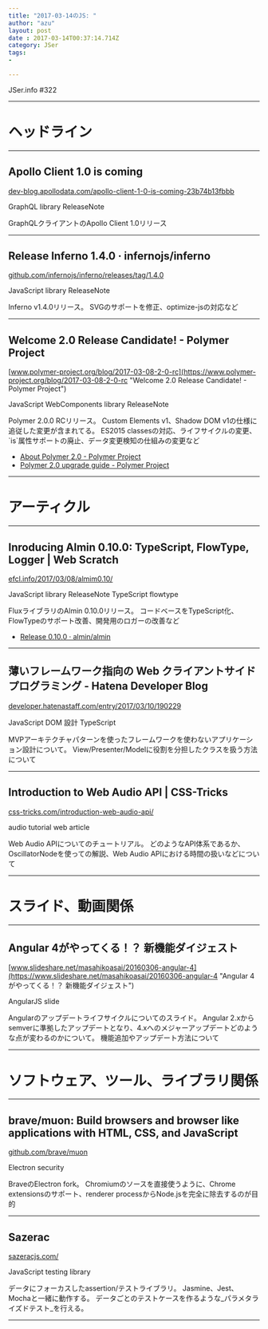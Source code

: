 ```yaml
---
title: "2017-03-14のJS: "
author: "azu"
layout: post
date : 2017-03-14T00:37:14.714Z
category: JSer
tags:
-

---
```


JSer.info #322

----

<h1 class="site-genre">ヘッドライン</h1>

----

## Apollo Client 1.0 is coming
[dev-blog.apollodata.com/apollo-client-1-0-is-coming-23b74b13fbbb](https://dev-blog.apollodata.com/apollo-client-1-0-is-coming-23b74b13fbbb "Apollo Client 1.0 is coming")
<p class="jser-tags jser-tag-icon"><span class="jser-tag">GraphQL</span> <span class="jser-tag">library</span> <span class="jser-tag">ReleaseNote</span></p>
GraphQLクライアントのApollo Client 1.0リリース


----

## Release Inferno 1.4.0 · infernojs/inferno
[github.com/infernojs/inferno/releases/tag/1.4.0](https://github.com/infernojs/inferno/releases/tag/1.4.0 "Release Inferno 1.4.0 · infernojs/inferno")
<p class="jser-tags jser-tag-icon"><span class="jser-tag">JavaScript</span> <span class="jser-tag">library</span> <span class="jser-tag">ReleaseNote</span></p>
Inferno v1.4.0リリース。
SVGのサポートを修正、optimize-jsの対応など


----

## Welcome 2.0 Release Candidate! - Polymer Project
[www.polymer-project.org/blog/2017-03-08-2-0-rc](https://www.polymer-project.org/blog/2017-03-08-2-0-rc "Welcome 2.0 Release Candidate! - Polymer Project")
<p class="jser-tags jser-tag-icon"><span class="jser-tag">JavaScript</span> <span class="jser-tag">WebComponents</span> <span class="jser-tag">library</span> <span class="jser-tag">ReleaseNote</span></p>
Polymer 2.0.0 RCリリース。
Custom Elements v1、Shadow DOM v1の仕様に追従した変更が含まれてる。
ES2015 classesの対応、ライフサイクルの変更、`is`属性サポートの廃止、データ変更検知の仕組みの変更など

- [About Polymer 2.0 - Polymer Project](https://www.polymer-project.org/2.0/docs/about_20 "About Polymer 2.0 - Polymer Project")
- [Polymer 2.0 upgrade guide - Polymer Project](https://www.polymer-project.org/2.0/docs/upgrade "Polymer 2.0 upgrade guide - Polymer Project")

----
<h1 class="site-genre">アーティクル</h1>

----

## Inroducing Almin 0.10.0: TypeScript, FlowType, Logger | Web Scratch
[efcl.info/2017/03/08/almim0.10/](http://efcl.info/2017/03/08/almim0.10/ "Inroducing Almin 0.10.0: TypeScript, FlowType, Logger | Web Scratch")
<p class="jser-tags jser-tag-icon"><span class="jser-tag">JavaScript</span> <span class="jser-tag">library</span> <span class="jser-tag">ReleaseNote</span> <span class="jser-tag">TypeScript</span> <span class="jser-tag">flowtype</span></p>
FluxライブラリのAlmin 0.10.0リリース。
コードベースをTypeScript化、FlowTypeのサポート改善、開発用のロガーの改善など

- [Release 0.10.0 · almin/almin](https://github.com/almin/almin/releases/tag/0.10.0 "Release 0.10.0 · almin/almin")

----

## 薄いフレームワーク指向の Web クライアントサイドプログラミング - Hatena Developer Blog
[developer.hatenastaff.com/entry/2017/03/10/190229](http://developer.hatenastaff.com/entry/2017/03/10/190229 "薄いフレームワーク指向の Web クライアントサイドプログラミング - Hatena Developer Blog")
<p class="jser-tags jser-tag-icon"><span class="jser-tag">JavaScript</span> <span class="jser-tag">DOM</span> <span class="jser-tag">設計</span> <span class="jser-tag">TypeScript</span></p>
MVPアーキテクチャパターンを使ったフレームワークを使わないアプリケーション設計について。
View/Presenter/Modelに役割を分担したクラスを扱う方法について


----

## Introduction to Web Audio API | CSS-Tricks
[css-tricks.com/introduction-web-audio-api/](https://css-tricks.com/introduction-web-audio-api/ "Introduction to Web Audio API | CSS-Tricks")
<p class="jser-tags jser-tag-icon"><span class="jser-tag">audio</span> <span class="jser-tag">tutorial</span> <span class="jser-tag">web</span> <span class="jser-tag">article</span></p>
Web Audio APIについてのチュートリアル。 どのようなAPI体系であるか、OscillatorNodeを使っての解説、Web Audio APIにおける時間の扱いなどについて


----
<h1 class="site-genre">スライド、動画関係</h1>

----

## Angular 4がやってくる！？ 新機能ダイジェスト
[www.slideshare.net/masahikoasai/20160306-angular-4](https://www.slideshare.net/masahikoasai/20160306-angular-4 "Angular 4がやってくる！？ 新機能ダイジェスト")
<p class="jser-tags jser-tag-icon"><span class="jser-tag">AngularJS</span> <span class="jser-tag">slide</span></p>
Angularのアップデートライフサイクルについてのスライド。
Angular 2.xからsemverに準拠したアップデートとなり、4.xへのメジャーアップデートどのような点が変わるのかについて。
機能追加やアップデート方法について


----
<h1 class="site-genre">ソフトウェア、ツール、ライブラリ関係</h1>

----

## brave/muon: Build browsers and browser like applications with HTML, CSS, and JavaScript
[github.com/brave/muon](https://github.com/brave/muon "brave/muon: Build browsers and browser like applications with HTML, CSS, and JavaScript")
<p class="jser-tags jser-tag-icon"><span class="jser-tag">Electron</span> <span class="jser-tag">security</span></p>
BraveのElectron fork。
Chromiumのソースを直接使うように、Chrome extensionsのサポート、renderer processからNode.jsを完全に除去するのが目的


----

## Sazerac
[sazeracjs.com/](http://sazeracjs.com/ "Sazerac")
<p class="jser-tags jser-tag-icon"><span class="jser-tag">JavaScript</span> <span class="jser-tag">testing</span> <span class="jser-tag">library</span></p>
データにフォーカスしたassertion/テストライブラリ。
Jasmine、Jest、Mochaと一緒に動作する。
データごとのテストケースを作るような_パラメタライズドテスト_を行える。


----
